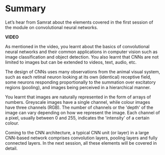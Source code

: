 # Summary

Let’s hear from Samrat about the elements covered in the first session of the module on convolutional neural networks.

**VIDEO**

As mentioned in the video, you learnt about the basics of convolutional neural networks and their common applications in computer vision such as image classification and object detection. You also learnt that CNNs are not limited to images but can be extended to videos, text, audio, etc. 

The design of CNNs uses many observations from the animal visual system, such as each retinal neuron looking at its own (identical) receptive field, some neurons responding proportionally to the summation over excitatory regions (pooling), and images being perceived in a hierarchical manner. 

You learnt that images are naturally represented in the form of arrays of numbers. Greyscale images have a single channel, while colour images have three channels (RGB). The number of channels or the 'depth' of the image can vary depending on how we represent the image. Each channel of a pixel, usually between 0 and 255, indicates the 'intensity' of a certain colour.

Coming to the CNN architecture, a typical CNN unit (or layer) in a large CNN-based network comprises convolution layers, pooling layers and fully connected layers. In the next session, all these elements will be covered in detail.